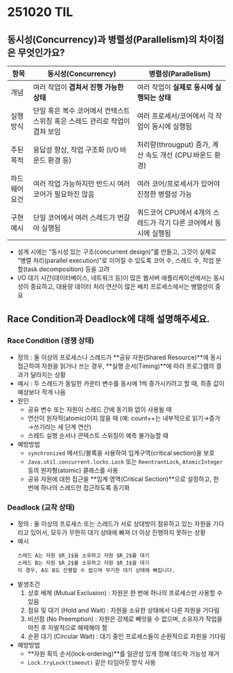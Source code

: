 # 251020 TIL

## 동시성(Concurrency)과 병렬성(Parallelism)의 차이점은 무엇인가요?
| 항목      | 동시성(Concurrency)                                                 | 병렬성(Parallelism)                                            |
| ------- | ---------------------------------------------------------------- | ----------------------------------------------------------- |
| 개념      | 여러 작업이 **겹쳐서 진행 가능한 상태**                                         | 여러 작업이 **실제로 동시에 실행되는 상태**                                  |
| 실행 방식   | 단일 혹은 복수 코어에서 컨텍스트 스위칭 혹은 스레드 관리로 작업이 겹쳐 보임  | 여러 프로세서/코어에서 각 작업이 동시에 실행됨             |
| 주된 목적   | 응답성 향상, 작업 구조화 (I/O 바운드 환경 등)              | 처리량(througput) 증가, 계산 속도 개선 (CPU 바운드 환경)    |
| 하드웨어 요건 | 여러 작업 가능하지만 반드시 여러 코어가 필요하진 않음     | 여러 코어/프로세서가 있어야 진정한 병렬성 가능         |
| 구현 예시   | 단일 코어에서 여러 스레드가 번갈아 실행됨                                          | 쿼드코어 CPU에서 4개의 스레드가 각기 다른 코어에서 동시에 실행됨  |

- 설계 시에는 “동시성 있는 구조(concurrent design)”를 만들고, 그것이 실제로 “병렬 처리(parallel execution)”로 이어질 수 있도록 코어 수, 스레드 수, 작업 분할(task decomposition) 등을 고려
- I/O 대기 시간(데이터베이스, 네트워크 등)이 많은 웹서버 애플리케이션에서는 동시성이 중요하고, 대용량 데이터 처리·연산이 많은 배치 프로세스에서는 병렬성이 중요

## Race Condition과 Deadlock에 대해 설명해주세요.

### Race Condition (경쟁 상태)
- 정의 : 둘 이상의 프로세스나 스레드가 **공유 자원(Shared Resource)**에 동시 접근하여 자원을 읽거나 쓰는 경우, **실행 순서(Timing)**에 따라 프로그램의 결과가 달라지는 상황
- 예시 : 두 스레드가 동일한 카운터 변수를 동시에 1씩 증가시키려고 할 때, 최종 값이 예상보다 작게 나옴
- 원인  
    - 공유 변수 또는 자원이 스레드 간에 동기화 없이 사용될 때
    - 연산이 원자적(atomic)이지 않을 때 (예: count++는 내부적으로 읽기→증가→쓰기라는 세 단계 연산) 
    - 스레드 실행 순서나 콘텍스트 스위칭이 예측 불가능할 때
- 예방방법 
    - `synchronized` 메서드/블록을 사용하여 임계구역(critical section)을 보호
    - `Java.util.concurrent.locks.Lock` 또는 `ReentrantLock`, `AtomicInteger` 등의 원자형(atomic) 클래스를 사용
    - 공유 자원에 대한 접근을 **임계 영역(Critical Section)**으로 설정하고, 한 번에 하나의 스레드만 접근하도록 동기화

### Deadlock (교착 상태)
- 정의 : 둘 이상의 프로세스 또는 스레드가 서로 상대방이 점유하고 있는 자원을 기다리고 있어서, 모두가 무한히 대기 상태에 빠져 더 이상 진행하지 못하는 상황
- 예시 
    ```
    스레드 A는 자원 $R_1$을 소유하고 자원 $R_2$를 대기
    스레드 B는 자원 $R_2$를 소유하고 자원 $R_1$을 대기 
    이 경우, A도 B도 진행할 수 없으며 무기한 대기 상태에 빠집니다. 
    ```
- 발생조건
    1. 상호 배제 (Mutual Exclusion) : 자원은 한 번에 하나의 프로세스만 사용할 수 있음
    2. 점유 및 대기 (Hold and Wait) : 자원을 소유한 상태에서 다른 자원을 기다림
    3. 비선점 (No Preemption) : 자원은 강제로 빼앗을 수 없으며, 소유자가 작업을 마친 후 자발적으로 해제해야 함
    4. 순환 대기 (Circular Wait) : 대기 중인 프로세스들이 순환적으로 자원을 기다림
- 예방방법
    - **자원 획득 순서(lock‑ordering)**를 일관성 있게 정해 데드락 가능성 제거
    - `Lock.tryLock(timeout)` 같은 타임아웃 방식 사용